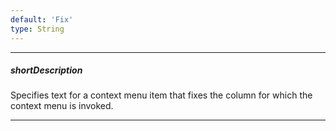 ```yaml
---
default: 'Fix'
type: String
---
```

---
##### shortDescription
Specifies text for a context menu item that fixes the column for which the context menu is invoked.

---
